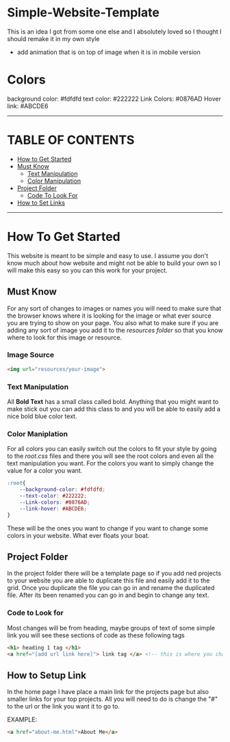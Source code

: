 # Simple-Website-Template
This is an idea I got from some one else and I absolutely loved so I thought I should remake it in my own style

- add animation that is on top of image when it is in mobile version 

# Colors
background color: #fdfdfd
text color: #222222
Link Colors: #0876AD
Hover link: #ABCDE6
___
# TABLE OF CONTENTS
- [How to Get Started](#how-to-get-started)
- [Must Know](#must-know)
    - [Text Manipulation](#text-manipulation)
    - [Color Manipulation](#color-maniplation)
- [Project Folder](#project-folder)
    - [Code To Look For](#code-to-look-for)
- [How to Set Links](#how-to-setup-link)
___
# How To Get Started
This website is meant to be simple and easy to use. I assume you don't know much about how website and might not be able to build your own so I will make this easy so you can this work for your project.
## Must Know
For any sort of changes to images or names you will need to make sure that the browser knows where it is looking for the image or what ever source you are trying to show on your page.
You also what to make sure if you are adding any sort of image you add it to the *resources folder* so that you know where to look for this image or resource.
### Image Source
```html
<img url="resources/your-image">
```
### Text Manipulation
All **Bold Text** has a small class called bold. Anything that you might want to make stick out you can add this class to and you will be able to easily add a nice bold blue color text.
### Color Maniplation
For all colors you can easily switch out the colors to fit your style by going to the *root.css* files and there you will see the root colors and even all the text manipulation you want. 
For the colors you want to simply change the value for a color you want.
```CSS
:root{
    --background-color: #fdfdfd;
    --text-color: #222222;
    --Link-colors: #0876AD;
    --link-hover: #ABCDE6;
}
```
These will be the ones you want to change if you want to change some colors in your website. What ever floats your boat.
## Project Folder
In the project folder there will be a template page so if you add ned projects to your website you are able to duplicate this file and easily add it to the grid.
Once you duplicate the file you can go in and rename the duplicated file. After its been renamed you can go in and begin to change any text.

### Code to Look for 
Most changes will be from heading, maybe groups of text of some simple link you will see these sections of code as these following tags
```html
<h1> heading 1 tag </h1>
<a href="[add url link here]"> link tag </a> <!-- this is where you change some links-->
```
## How to Setup Link
In the home page I have place a main link for the projects page but also smaller links for your top projects. All you will need to do is change the "#" to the url or the link you want it to go to.

EXAMPLE:
``` html
<a href="about-me.html">About Me</a> 
```   
